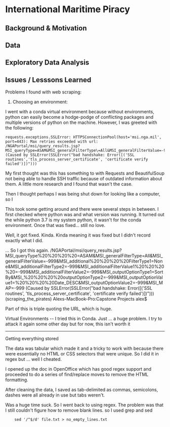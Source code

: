 # International Maritime Piracy


## Background & Motivation


## Data


## Exploratory Data Analysis

## Issues / Lesssons Learned
Problems I found with web scraping:

1) Choosing an environment:

I went with a conda virtual environment because without environments, python can easily become a hodge-podge of conflicting packages and multiple versions of python on the machine. However, I was greeted with the following:

    requests.exceptions.SSLError: HTTPSConnectionPool(host='msi.nga.mil', port=443): Max retries exceeded with url: /NGAPortal/msi/query_results.jsp?MSI_queryType=ASAM&MSI_generalFilterType\=All&MSI_generalFilterValue=-999&MSI_additionalFilterType1=None&MSI_additionalFilterType2=-999&MSI_additionalFilterValue1=-999&MSI_additionalFilterValue2=-999&MSI_outputOptionType1=SortBy&MSI_outputOptionType2=-999&MSI_outputOptionValue1=Date_DESC&MSI_outputOptionValue2=-999&MSI_MAP=-999 (Caused by SSLError(SSLError("bad handshake: Error([('SSL routines','tls_process_server_certificate', 'certificate verify failed')])")))

My first thought was this has something to with Requests and BeautifulSoup not being able to handle SSH traffic because of outdated information about them. A little more research and I found that wasn't the case.

Then I thought perhaps I was being shut down for looking like a computer, so I 


This took some getting around and there were several steps in between. I first checked where python was and what version was running. It turned out the while python 3.7 is my system python, it wasn't for the conda environment. Once that was fixed... still no love.


Well, it got fixed. Kinda. Kinda meaning it was fixed but I didn't record exactly what I did. 

... So I got this again.
/NGAPortal/msi/query_results.jsp?MSI_queryType%20%20%20%20=ASAM&MSI_generalFilterType=All&MSI_generalFilterValue=-999&MSI_additional%20%20%20%20FilterType1=None&MSI_additionalFilterType2=-999&MSI_additionalFilterValue1%20%20%20%20=-999&MSI_additionalFilterValue2=-999&MSI_outputOptionType1=SortBy&MSI_%20%20%20%20outputOptionType2=-999&MSI_outputOptionValue1=%20%20%20%20Date_DESC&MSI_outputOptionValue2=-999&MSI_MAP=-999 (Caused by SSLError(SSLError("bad handshake: Error([('SSL routines', 'tls_process_server_certificate', 'certificate verify failed')])"))) (scraping_the_pirates) Alexs-MacBook-Pro:Capstone Projects alex$ 

Part of this is triple quoting the URL, which is huge.

Virtual Environments -- I tried this in Conda. Just ... a huge problem. I try to attack it again some other day but for now, this isn't worth it

-----
Getting everything stored

The data was tabular which made it and a tricky to work with because there were essentially no HTML or CSS selectors that were unique. So I did it in regex but ... well I cheated.

I opened up the doc in OpenOffice which has good regex support and proceeded to do a series of find/replace moves to remove the HTML formatting. 

After cleaning the data, I saved as tab-delimited as commas, semicolons, dashes were all already in use but tabs weren't.

Was a huge time suck. So I went back to using regex. The problem was that I still couldn't 
figure how to remove blank lines. so I used grep and sed

````
    sed '/^$/d' file.txt > no_empty_lines.txt
````
